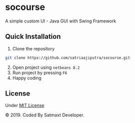 # socourse
A simple custom UI - Java GUI with Swing Framework

## Quick Installation
1. Clone the repository
```bash
git clone https://github.com/satriaajiputra/socourse.git
```
2. Open project using ``netbeans 8.2``
3. Run project by pressing ``F6``
4. Happy coding

## License
Under [MIT License](LICENSE)

&copy; 2019. Coded By Satmaxt Developer.
